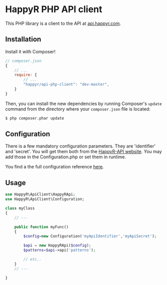 HappyR PHP API client
=====================

This PHP library is a client to the API at [api.happyr.com][1].


Installation
------------

Install it with Composer!

```js
// composer.json
{
    // ...
    require: {
        // ...
        "happyr/api-php-client": "dev-master",
    }
}
```

Then, you can install the new dependencies by running Composer's ``update``
command from the directory where your ``composer.json`` file is located:

```bash
$ php composer.phar update
```

Configuration
-------------

There is a few mandatory configuration parameters. They are 'identifier' and 'secret'. You will get them both
from the [HappyR-API website][1]. You may add those in the Configuration.php or set them in runtime.

You find a the full configuration reference [here][3].

Usage
-----
```php
use HappyR\ApiClient\HappyRApi;
use HappyR\ApiClient\Configuration;

class myClass
{
    // ---

    public function myFunc()
    {
        $config=new Configuration('myApiIdentifier','myApiSecret');

        $api = new HappyRApi($config);
        $patterns=$api->api('patterns');

        // etc..
    }
    // ---

}
```




[1]: http://api.happyr.com
[2]: http://developer.happyr.se/wordpress-plugins/happyr-api-client
[3]: http://developer.happyr.se/libraries/happyr-api-client/configuration

